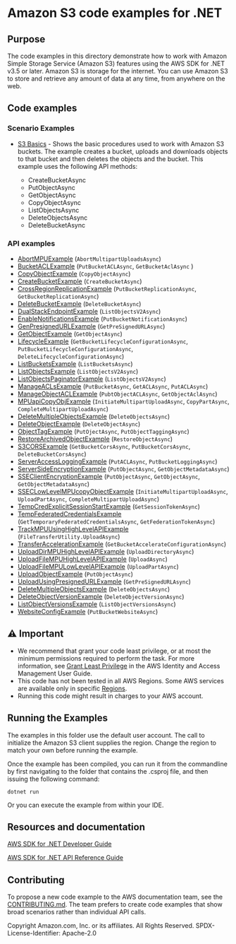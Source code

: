 # Amazon S3 code examples for .NET

## Purpose

The code examples in this directory demonstrate how to work with Amazon Simple
Storage Service (Amazon S3) features using the AWS SDK for .NET v3.5 or later.
Amazon S3 is storage for the internet. You can use Amazon S3 to store and
retrieve any amount of data at any time, from anywhere on the web.

## Code examples

### Scenario Examples

 - [S3 Basics](S3_Basics) - Shows the basic procedures used to work with Amazon
   S3 buckets. The example creates a bucket, uploads and downloads objects
   to that bucket and then deletes the objects and the bucket. This example uses
   the following API methods:
   
   - CreateBucketAsync
   - PutObjectAsync
   - GetObjectAsync
   - CopyObjectAsync
   - ListObjectsAsync
   - DeleteObjectsAsync
   - DeleteBucketAsync

### API examples

- [AbortMPUExample](AbortMPUExample/) (`AbortMultipartUploadsAsync`)
- [BucketACLExample](BucketACLExample/) (`PutBucketACLAsync`, `GetBucketAclAsync` )
- [CopyObjectExample](CopyObjectExample/) (`CopyObjectAsync`)
- [CreateBucketExample](CreateBucketExample/) (`CreateBucketAsync`)
- [CrossRegionReplicationExample](CrossRegionReplicationExample/)
(`PutBucketReplicationAsync`, `GetBucketReplicationAsync`)
- [DeleteBucketExample](DeleteBucketExample/) (`DeleteBucketAsync`)
- [DualStackEndpointExample](DualStackEndpointExample/) (`ListObjectsV2Async`)
- [EnableNotificationsExample](EnableNotificationsExample/) (`PutBucketNotificationAsync`)
- [GenPresignedURLExample](GenPresignedURLExample/) (`GetPreSignedURLAsync`)
- [GetObjectExample](GetObjectExample/) (`GetObjectAsync`)
- [LifecycleExample](LifecycleExample/)
(`GetBucketLifecycleConfigurationAsync`, `PutBucketLifecycleConfigurationAsync`, `DeleteLifecycleConfigurationAsync`)
- [ListBucketsExample](ListBucketsExample/) (`ListBucketsAsync`)
- [ListObjectsExample](ListObjectsExample/) (`ListObjectsV2Async`)
- [ListObjectsPaginatorExample](ListObjectsPaginatorExample/) (`ListObjectsV2Async`)
- [ManageACLsExample](ManageACLsExample/) (`PutBucketAsync`, `GetACLAsync`, `PutACLAsync`)
- [ManageObjectACLExample](ManageObjectACLExample/) (`PubtObjectACLAsync`, `GetObjectAclAsync`)
- [MPUapiCopyObjExample](MPUapiCopyObjExample/)
(`InitiateMultipartUploadAsync`, `CopyPartAsync`, `CompleteMultipartUploadAsync`)
- [DeleteMultipleObjectsExample](non-versioned-examples/DeleteMultipleObjectsExample/) (`DeleteObjectsAsync`)
- [DeleteObjectExample](non-versioned-examples/DeleteObjectExample/) (`DeleteObjectAsync`)
- [ObjectTagExample](ObjectTagExample/) (`PutOjectAsync`, `PutObjectTaggingAsync`)
- [RestoreArchivedObjectExample](RestoreArchivedObjectExample/) (`RestoreObjectAsync`)
- [S3CORSExample](s3CORSExample/) (`GetBucketCorsAsync`, `PutBucketCorsAsync`, `DeleteBucketCorsAsync`)
- [ServerAccessLoggingExample](ServerAccessLoggingExample/) (`PutACLAsync`, `PutBucketLoggingAsync`)
- [ServerSideEncryptionExample](ServerSideEncryptionExample/) (`PutObjectAsync`, `GetObjectMetadataAsync`)
- [SSEClientEncryptionExample](SSEClientEncryptionExample/) (`PutObjectAsync`, `GetObjectAsync`, `GetObjectMetadataAsync`)
- [SSECLowLevelMPUcopyObjectExample](SSECLowLevelMPUcopyObjectExample/)
(`InitiateMultipartUploadAsync`, `UploadPartAsync`, `CompleteMultipartUploadAsync`)
- [TempCredExplicitSessionStartExample](TempCredExplicitSessionStartExample/) (`GetSessionTokenAsync`)
- [TempFederatedCredentialsExample](TempFederatedCredentialsExample/)
(`GetTemporaryFederatedCredentialsAsync`, `GetFederationTokenAsync`)
- [TrackMPUUsingHighLevelAPIExample](TrackMPUUsingHighLevelAPIExample/) (`FileTransferUtility.UploadAsync`)
- [TransferAccelerationExample](TransferAccelerationExample/) (`GetBucketAccelerateConfigurationAsync`)
- [UploadDirMPUHighLevelAPIExample](UploadDirMPUHighLevelAPIExample/) (`UploadDirectoryAsync`)
- [UploadFileMPUHighLevelAPIExample](UploadFileMPUHighLevelAPIExample/) (`UploadAsync`)
- [UploadFileMPULowLevelAPIExample](UploadFileMPULowLevelAPIExample/) (`UploadPartAsync`)
- [UploadObjectExample](UploadObjectExample/) (`PutObjectAsync`)
- [UploadUsingPresignedURLExample](UploadUsingPresignedURLExample/) (`GetPreSignedURLAsync`)
- [DeleteMultipleObjectsExample](versioned-examples/DeleteMultipleObjectsExample/) (`DeleteObjectsAsync`)
- [DeleteObjectVersionExample](versioned-examples/DeleteObjectVersionExample/)
(`DeleteObjectVersionAsync`)
- [ListObjectVersionsExample](versioned-examples/ListObjectVersionsExample/) (`ListObjectVersionsAsync`)
- [WebsiteConfigExample](WebsiteConfigExample/) (`PutBucketWebsiteAsync`)

## ⚠️ Important

- We recommend that grant your code least privilege, or at most the minimum
  permissions required to perform the task. For more information, see
  [Grant Least Privilege](https://docs.aws.amazon.com/IAM/latest/UserGuide/best-practices.html#grant-least-privilege)
  in the AWS Identity and Access Management User Guide. 
- This code has not been tested in all AWS Regions. Some AWS services are
  available only in specific [Regions](https://aws.amazon.com/about-aws/global-infrastructure/regional-product-services/).
- Running this code might result in charges to your AWS account. 

## Running the Examples

The examples in this folder use the default user account. The call to
initialize the Amazon S3 client supplies the region. Change the region to
match your own before running the example.

Once the example has been compiled, you can run it from the commandline by
first navigating to the folder that contains the .csproj file, and then
issuing the following command:

```
dotnet run
```

Or you can execute the example from within your IDE.

## Resources and documentation

[AWS SDK for .NET Developer Guide](https://docs.aws.amazon.com/sdk-for-net/v3/developer-guide/welcome.html)

[AWS SDK for .NET API Reference Guide](https://docs.aws.amazon.com/sdkfornet/v3/apidocs/index.html)

## Contributing

To propose a new code example to the AWS documentation team, see the
[CONTRIBUTING.md](https://github.com/awsdocs/aws-doc-sdk-examples/blob/main/CONTRIBUTING.md).
The team prefers to create code examples that show broad scenarios rather than
individual API calls. 

Copyright Amazon.com, Inc. or its affiliates. All Rights Reserved. SPDX-License-Identifier: Apache-2.0

